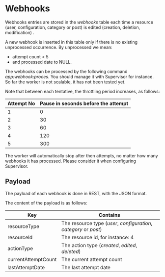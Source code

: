# Webhooks

Webhooks entries are stored in the _webhooks_ table each time a resource (user, configuration, category or post) is edited (creation, deletion, modification)
.

A new webhook is inserted in this table only if there is no existing unprocessed occurrence.
By unprocessed we mean:
* attempt count < 5
* and processed date to NULL.

The webhooks can be processed by the following command _app:webhook:proces_. You should manage it with Supervisor for instance.
So far the worker is not scalable, it has not been tested yet.

Note that between each tentative, the throttling period increases, as follows:

| Attempt No | Pause in seconds before the attempt |
|------------|-------------------------------------|
| 1          | 0                                   |
| 2          | 30                                  |
| 3          | 60                                  |
| 4          | 120                                 |
| 5          | 300                                 |


The worker will automatically stop after then attempts, no matter how many webhooks it has processed. Please consider it when configuring Supervisor.

## Payload

The payload of each webhook is done in REST, with the JSON format.

The content of the payload is as follows:

| Key | Contains                                                          |
|----|-------------------------------------------------------------------|
| resourceType   | The resource type (_user_, _configuration_, _category_ or _post_) |
| resourceId   | The resource id, for instance: 4                                  |
| actionType   | The action type (_created_, _edited_, _deleted_)                  |
| currentAttemptCount   | The current attempt count                                         |
| lastAttemptDate   | The last attempt date                                             |
